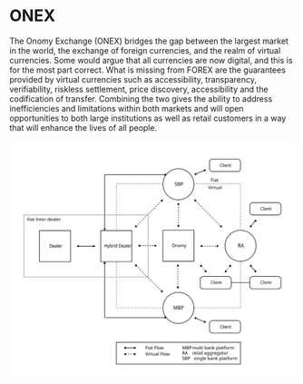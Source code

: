 # ONEX

The Onomy Exchange \(ONEX\) bridges the gap between the largest market in the world, the exchange of foreign currencies, and the realm of virtual currencies. Some would argue that all currencies are now digital, and this is for the most part correct. What is missing from FOREX are the guarantees provided by virtual currencies such as accessibility, transparency, verifiability, riskless settlement, price discovery, accessibility and the codification of transfer. Combining the two gives the ability to address inefficiencies and limitations within both markets and will open opportunities to both large institutions as well as retail customers in a way that will enhance the lives of all people.

![](../.gitbook/assets/onomy-integration.svg)

